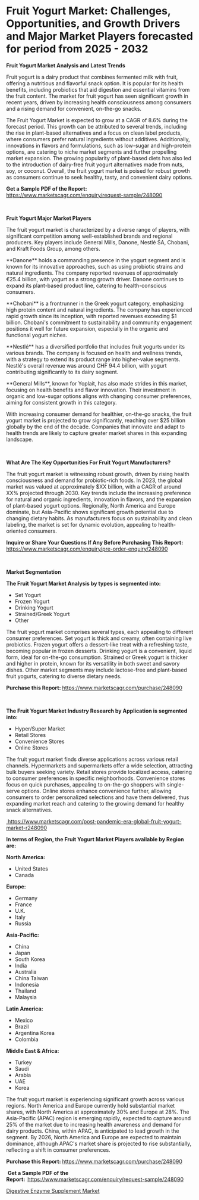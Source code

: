 <p><h1>Fruit Yogurt Market: Challenges, Opportunities, and Growth Drivers and Major Market Players forecasted for period from 2025 - 2032</h1></p><p><strong>Fruit Yogurt Market Analysis and Latest Trends</strong></p>
<p><p>Fruit yogurt is a dairy product that combines fermented milk with fruit, offering a nutritious and flavorful snack option. It is popular for its health benefits, including probiotics that aid digestion and essential vitamins from the fruit content. The market for fruit yogurt has seen significant growth in recent years, driven by increasing health consciousness among consumers and a rising demand for convenient, on-the-go snacks.</p><p>The Fruit Yogurt Market is expected to grow at a CAGR of 8.6% during the forecast period. This growth can be attributed to several trends, including the rise in plant-based alternatives and a focus on clean label products, where consumers prefer natural ingredients without additives. Additionally, innovations in flavors and formulations, such as low-sugar and high-protein options, are catering to niche market segments and further propelling market expansion. The growing popularity of plant-based diets has also led to the introduction of dairy-free fruit yogurt alternatives made from nuts, soy, or coconut. Overall, the fruit yogurt market is poised for robust growth as consumers continue to seek healthy, tasty, and convenient dairy options.</p></p>
<p><strong>Get a Sample PDF of the Report:&nbsp;</strong> <a href="https://www.marketscagr.com/enquiry/request-sample/248090?utm_campaign=2004&utm_medium=2&utm_source=Github&utm_content=ia&utm_term=30032025&utm_id=fruit-yogurt">https://www.marketscagr.com/enquiry/request-sample/248090</a></p>
<p>&nbsp;</p>
<p><strong>Fruit Yogurt Major Market Players</strong></p>
<p><p>The fruit yogurt market is characterized by a diverse range of players, with significant competition among well-established brands and regional producers. Key players include General Mills, Danone, Nestlé SA, Chobani, and Kraft Foods Group, among others.</p><p>**Danone** holds a commanding presence in the yogurt segment and is known for its innovative approaches, such as using probiotic strains and natural ingredients. The company reported revenues of approximately €25.4 billion, with yogurt as a strong growth driver. Danone continues to expand its plant-based product line, catering to health-conscious consumers.</p><p>**Chobani** is a frontrunner in the Greek yogurt category, emphasizing high protein content and natural ingredients. The company has experienced rapid growth since its inception, with reported revenues exceeding $1 billion. Chobani's commitment to sustainability and community engagement positions it well for future expansion, especially in the organic and functional yogurt niches.</p><p>**Nestlé** has a diversified portfolio that includes fruit yogurts under its various brands. The company is focused on health and wellness trends, with a strategy to extend its product range into higher-value segments. Nestlé's overall revenue was around CHF 94.4 billion, with yogurt contributing significantly to its dairy segment.</p><p>**General Mills**, known for Yoplait, has also made strides in this market, focusing on health benefits and flavor innovation. Their investment in organic and low-sugar options aligns with changing consumer preferences, aiming for consistent growth in this category.</p><p>With increasing consumer demand for healthier, on-the-go snacks, the fruit yogurt market is projected to grow significantly, reaching over $25 billion globally by the end of the decade. Companies that innovate and adapt to health trends are likely to capture greater market shares in this expanding landscape.</p></p>
<p>&nbsp;</p>
<p><strong>What Are The Key Opportunities For Fruit Yogurt Manufacturers?</strong></p>
<p><p>The fruit yogurt market is witnessing robust growth, driven by rising health consciousness and demand for probiotic-rich foods. In 2023, the global market was valued at approximately $XX billion, with a CAGR of around XX% projected through 2030. Key trends include the increasing preference for natural and organic ingredients, innovation in flavors, and the expansion of plant-based yogurt options. Regionally, North America and Europe dominate, but Asia-Pacific shows significant growth potential due to changing dietary habits. As manufacturers focus on sustainability and clean labeling, the market is set for dynamic evolution, appealing to health-oriented consumers.</p></p>
<p><strong>Inquire or Share Your Questions If Any Before Purchasing This Report:</strong> <a href="https://www.marketscagr.com/enquiry/pre-order-enquiry/248090?utm_campaign=2004&utm_medium=2&utm_source=Github&utm_content=ia&utm_term=30032025&utm_id=fruit-yogurt">https://www.marketscagr.com/enquiry/pre-order-enquiry/248090</a></p>
<p>&nbsp;</p>
<p><strong>Market Segmentation</strong></p>
<p><strong>The Fruit Yogurt Market Analysis by types is segmented into:</strong></p>
<p><ul><li>Set Yogurt</li><li>Frozen Yogurt</li><li>Drinking Yogurt</li><li>Strained/Greek Yogurt</li><li>Other</li></ul></p>
<p><p>The fruit yogurt market comprises several types, each appealing to different consumer preferences. Set yogurt is thick and creamy, often containing live probiotics. Frozen yogurt offers a dessert-like treat with a refreshing taste, becoming popular in frozen desserts. Drinking yogurt is a convenient, liquid form, ideal for on-the-go consumption. Strained or Greek yogurt is thicker and higher in protein, known for its versatility in both sweet and savory dishes. Other market segments may include lactose-free and plant-based fruit yogurts, catering to diverse dietary needs.</p></p>
<p><strong>Purchase this Report:&nbsp;</strong><a href="https://www.marketscagr.com/purchase/248090?utm_campaign=2004&utm_medium=2&utm_source=Github&utm_content=ia&utm_term=30032025&utm_id=fruit-yogurt">https://www.marketscagr.com/purchase/248090</a></p>
<p>&nbsp;</p>
<p><strong>The Fruit Yogurt Market Industry Research by Application is segmented into:</strong></p>
<p><ul><li>Hyper/Super Market</li><li>Retail Stores</li><li>Convenience Stores</li><li>Online Stores</li></ul></p>
<p><p>The fruit yogurt market finds diverse applications across various retail channels. Hypermarkets and supermarkets offer a wide selection, attracting bulk buyers seeking variety. Retail stores provide localized access, catering to consumer preferences in specific neighborhoods. Convenience stores focus on quick purchases, appealing to on-the-go shoppers with single-serve options. Online stores enhance convenience further, allowing consumers to order personalized selections and have them delivered, thus expanding market reach and catering to the growing demand for healthy snack alternatives.</p></p>
<p><a href="https://www.marketscagr.com/post-pandemic-era-global-fruit-yogurt-market-r248090?utm_campaign=2004&utm_medium=2&utm_source=Github&utm_content=ia&utm_term=30032025&utm_id=fruit-yogurt">&nbsp;https://www.marketscagr.com/post-pandemic-era-global-fruit-yogurt-market-r248090</a></p>
<p><strong>In terms of Region, the Fruit Yogurt Market Players available by Region are:</strong></p>
<p>
    <p> <strong> North America: </strong>
        <ul>
            <li>United States</li>
            <li>Canada</li>
        </ul>
        </p> 
    <p> <strong> Europe: </strong>
        <ul>
            <li>Germany</li>
            <li>France</li>
            <li>U.K.</li>
            <li>Italy</li>
            <li>Russia</li>
        </ul>
        </p> 
    <p> <strong> Asia-Pacific: </strong>
        <ul>
            <li>China</li>
            <li>Japan</li>
            <li>South Korea</li>
            <li>India</li>
            <li>Australia</li>
            <li>China Taiwan</li>
            <li>Indonesia</li>
            <li>Thailand</li>
            <li>Malaysia</li>
        </ul>
        </p> 
    <p> <strong> Latin America: </strong>
        <ul>
            <li>Mexico</li>
            <li>Brazil</li>
            <li>Argentina Korea</li>
            <li>Colombia</li>
        </ul>
        </p> 
    <p> <strong> Middle East & Africa: </strong>
        <ul>
            <li>Turkey</li>
            <li>Saudi</li>
            <li>Arabia</li>
            <li>UAE</li>
            <li>Korea</li>
        </ul>
    </p>
    </p>
<p><p>The fruit yogurt market is experiencing significant growth across various regions. North America and Europe currently hold substantial market shares, with North America at approximately 30% and Europe at 28%. The Asia-Pacific (APAC) region is emerging rapidly, expected to capture around 25% of the market due to increasing health awareness and demand for dairy products. China, within APAC, is anticipated to lead growth in the segment. By 2026, North America and Europe are expected to maintain dominance, although APAC's market share is projected to rise substantially, reflecting a shift in consumer preferences.</p></p>
<p><strong>Purchase this Report: </strong><a href="https://www.marketscagr.com/purchase/248090?utm_campaign=2004&utm_medium=2&utm_source=Github&utm_content=ia&utm_term=30032025&utm_id=fruit-yogurt">https://www.marketscagr.com/purchase/248090</a></p>
<p>&nbsp;<strong>Get a Sample PDF of the Report:&nbsp;&nbsp;</strong><a href="https://www.marketscagr.com/enquiry/request-sample/248090?utm_campaign=2004&utm_medium=2&utm_source=Github&utm_content=ia&utm_term=30032025&utm_id=fruit-yogurt">https://www.marketscagr.com/enquiry/request-sample/248090</a></p>
<p><strong></strong></p>
<p><p><a href="https://github.com/globismark/Market-Research-Report-List-6/blob/main/digestive-enzyme-supplement-market.md?utm_campaign=2004&utm_medium=2&utm_source=Github&utm_content=ia&utm_term=30032025&utm_id=fruit-yogurt">Digestive Enzyme Supplement Market</a></p></p>